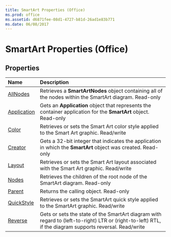 ```yaml
---
title: SmartArt Properties (Office)
ms.prod: office
ms.assetid: d6871fee-08d1-4727-b81d-26ad1e83b771
ms.date: 06/08/2017
---
```



# SmartArt Properties (Office)

## Properties



|**Name**|**Description**|
|:-----|:-----|
|[AllNodes](smartart-allnodes-property-office.md)|Retrieves a **SmartArtNodes** object containing all of the nodes within the SmartArt diagram. Read-only|
|[Application](smartart-application-property-office.md)|Gets an **Application** object that represents the container application for the **SmartArt** object. Read-only|
|[Color](smartart-color-property-office.md)|Retrieves or sets the Smart Art color style applied to the Smart Art graphic. Read/write|
|[Creator](smartart-creator-property-office.md)|Gets a 32-bit integer that indicates the application in which the **SmartArt** object was created. Read-only|
|[Layout](smartart-layout-property-office.md)|Retrieves or sets the Smart Art layout associated with the Smart Art graphic. Read/write|
|[Nodes](smartart-nodes-property-office.md)|Retrieves the children of the root node of the SmartArt diagram. Read-only|
|[Parent](smartart-parent-property-office.md)|Returns the calling object. Read-only|
|[QuickStyle](smartart-quickstyle-property-office.md)|Retrieves or sets the SmartArt quick style applied to the SmartArt graphic. Read/write|
|[Reverse](smartart-reverse-property-office.md)|Gets or sets the state of the SmartArt diagram with regard to (left-to-right) LTR or (right-to-left) RTL, if the diagram supports reversal. Read/write|

